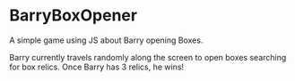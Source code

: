 # BarryBoxOpener
A simple game using JS about Barry opening Boxes.

Barry currently travels randomly along the screen to open boxes searching for box relics.
Once Barry has 3 relics, he wins!
